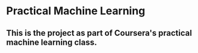 # Practical Machine Learning

## This is the project as part of Coursera's practical machine learning class.
